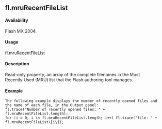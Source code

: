## fl.mruRecentFileList

#### Availability

Flash MX 2004.

#### Usage

fl.mruRecentFileList

#### Description

Read-only property; an array of the complete filenames in the Most Recently Used (MRU) list that the Flash authoring tool manages.

#### Example

```
The following example displays the number of recently opened files and the name of each file, in the Output panel:
fl.trace("Number of recently opened files: " + fl.mruRecentFileList.length);
for (i = 0; i \< fl.mruRecentFileList.length; i++) fl.trace("file: " + fl.mruRecentFileList\[i\]);

```